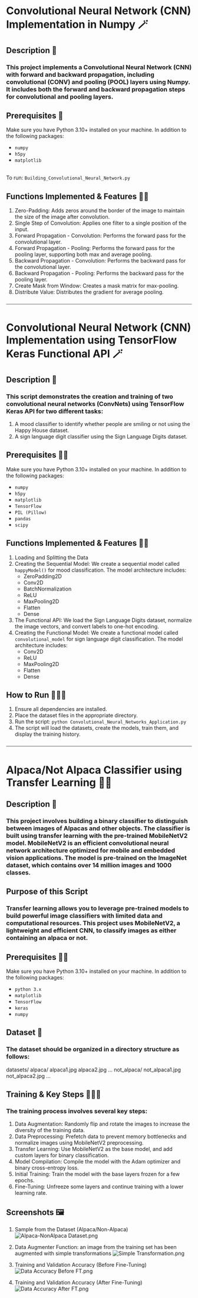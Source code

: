 # Convolutional Neural Network (CNN) Implementation in Numpy 🪄

## Description 📖
### This project implements a Convolutional Neural Network (CNN) with forward and backward propagation, including convolutional (CONV) and pooling (POOL) layers using Numpy. It includes both the forward and backward propagation steps for convolutional and pooling layers.

## Prerequisites 🐍
Make sure you have Python 3.10+ installed on your machine. In addition to the following packages:
* `numpy`
* `h5py`
* `matplotlib`

<br>To run: `Building_Convolutional_Neural_Network.py`

## Functions Implemented & Features 🚀✨
1. Zero-Padding: Adds zeros around the border of the image to maintain the size of the image after convolution.
2. Single Step of Convolution: Applies one filter to a single position of the input.
3. Forward Propagation - Convolution: Performs the forward pass for the convolutional layer.
4. Forward Propagation - Pooling: Performs the forward pass for the pooling layer, supporting both max and average pooling.
5. Backward Propagation - Convolution: Performs the backward pass for the convolutional layer.
6. Backward Propagation - Pooling: Performs the backward pass for the pooling layer.
7. Create Mask from Window: Creates a mask matrix for max-pooling.
8. Distribute Value: Distributes the gradient for average pooling.

⎯⎯⎯⎯⎯⎯⎯⎯⎯⎯⎯⎯⎯⎯⎯⎯⎯⎯⎯⎯⎯⎯⎯⎯⎯⎯⎯⎯⎯⎯⎯⎯⎯⎯⎯⎯⎯⎯⎯⎯⎯⎯⎯⎯⎯⎯⎯⎯⎯⎯⎯⎯⎯⎯⎯⎯⎯⎯⎯⎯⎯⎯⎯⎯⎯⎯⎯⎯⎯⎯⎯⎯

# Convolutional Neural Network (CNN) Implementation using TensorFlow Keras Functional API 🪄

## Description 📖
### This script demonstrates the creation and training of two convolutional neural networks (ConvNets) using TensorFlow Keras API for two different tasks:

1. A mood classifier to identify whether people are smiling or not using the Happy House dataset.
2. A sign language digit classifier using the Sign Language Digits dataset.

## Prerequisites 🐍🐼
Make sure you have Python 3.10+ installed on your machine. In addition to the following packages:
* `numpy`
* `h5py`
* `matplotlib`
* `TensorFlow`
* `PIL (Pillow)`
* `pandas`
* `scipy`

## Functions Implemented & Features 🚀✨
1. Loading and Splitting the Data
2. Creating the Sequential Model: We create a sequential model called `happyModel()` for mood classification. The model architecture includes:
   - ZeroPadding2D
   - Conv2D
   - BatchNormalization
   - ReLU
   - MaxPooling2D
   - Flatten
   - Dense
3. The Functional API: We load the Sign Language Digits dataset, normalize the image vectors, and convert labels to one-hot encoding.
4. Creating the Functional Model: We create a functional model called `convolutional_model` for sign language digit classification. The model architecture includes:
   - Conv2D
   - ReLU
   - MaxPooling2D
   - Flatten
   - Dense

## How to Run 🏃🏻‍♂️
1. Ensure all dependencies are installed.
2. Place the dataset files in the appropriate directory.
3. Run the script: `python Convolutional_Neural_Networks_Application.py`
4. The script will load the datasets, create the models, train them, and display the training history.

⎯⎯⎯⎯⎯⎯⎯⎯⎯⎯⎯⎯⎯⎯⎯⎯⎯⎯⎯⎯⎯⎯⎯⎯⎯⎯⎯⎯⎯⎯⎯⎯⎯⎯⎯⎯⎯⎯⎯⎯⎯⎯⎯⎯⎯⎯⎯⎯⎯⎯⎯⎯⎯⎯⎯⎯⎯⎯⎯⎯⎯⎯⎯⎯⎯⎯⎯⎯⎯⎯⎯⎯

# Alpaca/Not Alpaca Classifier using Transfer Learning 🦙🔎

## Description 📖
### This project involves building a binary classifier to distinguish between images of Alpacas and other objects. The classifier is built using transfer learning with the pre-trained MobileNetV2 model. MobileNetV2 is an efficient convolutional neural network architecture optimized for mobile and embedded vision applications. The model is pre-trained on the ImageNet dataset, which contains over 14 million images and 1000 classes.

## Purpose of this Script
### Transfer learning allows you to leverage pre-trained models to build powerful image classifiers with limited data and computational resources. This project uses MobileNetV2, a lightweight and efficient CNN, to classify images as either containing an alpaca or not.

## Prerequisites 🐍🐼
Make sure you have Python 3.10+ installed on your machine. In addition to the following packages:
* `python 3.x`
* `matplotlib`
* `TensorFlow`
* `keras`
* `numpy`


## Dataset 💾
### The dataset should be organized in a directory structure as follows:

datasets/
    alpaca/
        alpaca1.jpg
        alpaca2.jpg
        ...
    not_alpaca/
        not_alpaca1.jpg
        not_alpaca2.jpg
        ...

## Training & Key Steps 🏋️‍♀️🔑
### The training process involves several key steps:
1. Data Augmentation: Randomly flip and rotate the images to increase the diversity of the training data.
2. Data Preprocessing: Prefetch data to prevent memory bottlenecks and normalize images using MobileNetV2 preprocessing.
3. Transfer Learning: Use MobileNetV2 as the base model, and add custom layers for binary classification.
4. Model Compilation: Compile the model with the Adam optimizer and binary cross-entropy loss.
5. Initial Training: Train the model with the base layers frozen for a few epochs.
6. Fine-Tuning: Unfreeze some layers and continue training with a lower learning rate.


## Screenshots 🖼️
1. Sample from the Dataset (Alpaca/Non-Alpaca)
![Alpaca-NonAlpaca Dataset.png](Alpaca-NonAlpaca%20Dataset.png)

2. Data Augmenter Function: an image from the training set has been augmented with simple transformations
![Simple Transformation.png](Simple%20Transformation.png)

3. Training and Validation Accuracy (Before Fine-Tuning)
![Data Accuracy Before FT.png](Data%20Accuracy%20Before%20FT.png)

4. Training and Validation Accuracy (After Fine-Tuning)
![Data Accuracy After FT.png](Data%20Accuracy%20After%20FT.png)